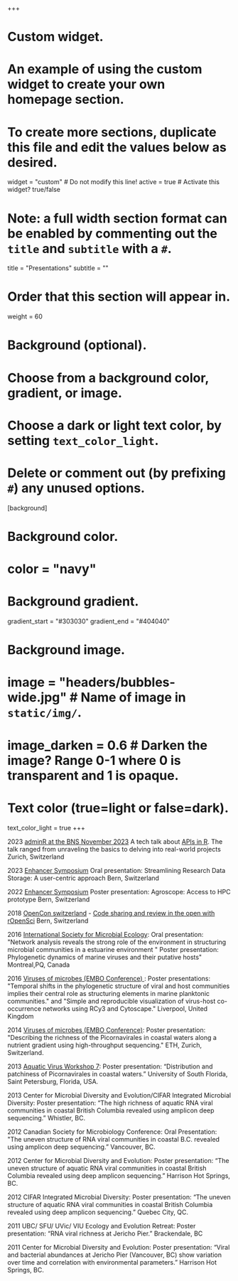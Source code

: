 +++
# Custom widget.
# An example of using the custom widget to create your own homepage section.
# To create more sections, duplicate this file and edit the values below as desired.
widget = "custom"  # Do not modify this line!
active = true  # Activate this widget? true/false

# Note: a full width section format can be enabled by commenting out the `title` and `subtitle` with a `#`.
title = "Presentations"
subtitle = ""

# Order that this section will appear in.
weight = 60

# Background (optional).
#   Choose from a background color, gradient, or image.
#   Choose a dark or light text color, by setting `text_color_light`.
#   Delete or comment out (by prefixing `#`) any unused options.
[background]
  # Background color.
  # color = "navy"
  
  # Background gradient.
   gradient_start = "#303030"
   gradient_end = "#404040"
  
  # Background image.
 # image = "headers/bubbles-wide.jpg"  # Name of image in `static/img/`.
 # image_darken = 0.6  # Darken the image? Range 0-1 where 0 is transparent and 1 is opaque.

  # Text color (true=light or false=dark).
  text_color_light = true
+++

2023 [adminR at the BNS November 2023](https://www.meetup.com/adminr/events/296988080/) A tech talk about [APIs in R](https://github.com/jooolia/20231130_adminR_APIs_with_R_intro). The talk ranged from unraveling the basics to delving into real-world projects
Zurich, Switzerland

2023 [Enhancer Symposium](https://symposium2023.enhancer.ch/) Oral presentation: Streamlining Research Data Storage: A user-centric approach 
Bern, Switzerland

2022 [Enhancer Symposium](https://symposium2022.enhancer.ch/) Poster presentation: Agroscope: Access to HPC prototype
Bern, Switzerland

2018 [OpenCon switzerland](https://openconswiss.github.io/) - [Code sharing and review in the open with rOpenSci](https://www.slideshare.net/jgustavsen/code-sharing-and-review-in-the-open-with-ropensci-115742181) 
Bern, Switzerland

2016 [International Society for Microbial Ecology](https://www.isme-microbes.org/isme16): Oral presentation: "Network analysis reveals the strong role of the environment in structuring microbial communities in a estuarine environment "
Poster presentation: Phylogenetic dynamics of marine viruses and their putative hosts"
Montreal,PQ, Canada

2016 [Viruses of microbes (EMBO Conference) ](http://events.embo.org/16-virus-microbe/): Poster presentations: "Temporal shifts in the phylogenetic structure of viral and host communities implies their central role as structuring elements in marine planktonic communities." and "Simple and reproducible visualization of virus-host co-occurrence networks using RCy3 and Cytoscape."
Liverpool, United Kingdom

2014 [Viruses of microbes (EMBO Conference)](http://events.embo.org/14-virus-microbe/): Poster presentation: "Describing the richness of the Picornavirales in coastal waters along a nutrient gradient using high-throughput sequencing." ETH, Zurich, Switzerland. 

2013 [Aquatic Virus Workshop 7](http://www.aquaticviralworkshop7.com/): Poster presentation: “Distribution and patchiness of Picornavirales in coastal waters.” University of South Florida, Saint Petersburg, Florida, USA.

2013 Center for Microbial Diversity and Evolution/CIFAR Integrated Microbial Diversity:  Poster presentation: “The high richness of aquatic RNA viral communities in coastal British Columbia revealed using amplicon deep  sequencing.” Whistler, BC.

2012 Canadian Society for Microbiology Conference: Oral Presentation: "The uneven structure of RNA viral communities in coastal B.C. revealed using amplicon deep sequencing.” Vancouver, BC.

2012 Center for Microbial Diversity and Evolution:  Poster presentation: “The uneven structure of aquatic RNA viral communities in coastal British Columbia revealed using deep amplicon sequencing.” Harrison Hot Springs, BC.

2012 CIFAR Integrated Microbial Diversity: Poster presentation: “The uneven structure of aquatic RNA viral communities in coastal British Columbia revealed  using deep amplicon sequencing.”  Quebec City, QC.

2011 UBC/ SFU/ UVic/ VIU Ecology and Evolution Retreat: Poster presentation: “RNA viral richness at Jericho Pier.”  Brackendale, BC

2011 Center for Microbial Diversity and Evolution:  Poster presentation: “Viral and bacterial abundances at Jericho Pier (Vancouver, BC) show variation over time and correlation with environmental parameters.” Harrison Hot Springs, BC.

